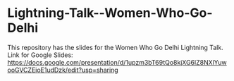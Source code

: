 # Lightning-Talk--Women-Who-Go-Delhi

This repository has the slides for the Women Who Go Delhi Lightning Talk.
Link for Google Slides: https://docs.google.com/presentation/d/1upzm3bT69tQo8kjXG6lZ8NXlYuwooGVCZEioE1udDzk/edit?usp=sharing 
